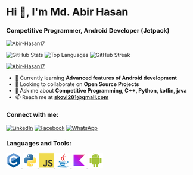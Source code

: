 <h1>Hi 👋, I'm Md. Abir Hasan</h1>
<h3>Competitive Programmer, Android Developer (Jetpack)</h3>

<p> 
  <img src="https://komarev.com/ghpvc/?username=Abir-Hasan17&label=Profile%20views&color=0e75b6&style=flat" alt="Abir-Hasan17" /> 
</p>

<p>
  <img src="https://github-readme-stats.vercel.app/api?username=Abir-Hasan17&show_icons=true&locale=en&hide=issues&hide_border=true" alt="GitHub Stats" />
  <img src="https://github-readme-stats.vercel.app/api/top-langs?username=Abir-Hasan17&layout=compact&langs_count=6&hide_border=true" alt="Top Languages" />
  <img src="https://github-readme-streak-stats.herokuapp.com/?user=Abir-Hasan17&hide_border=true" alt="GitHub Streak" />
</p>

<p> 
  <a href="https://github-profile-trophy.vercel.app/?username=Abir-Hasan17" target="_blank">
    <img src="https://github-profile-trophy.vercel.app/?username=Abir-Hasan17&row=1&column=6&margin-w=5" alt="Abir-Hasan17" />
  </a>
</p>

- 🌱 Currently learning **Advanced features of Android development**
- 👯 Looking to collaborate on **Open Source Projects**
- 💬 Ask me about **Competitive Programming, C++, Python, kotlin, java**
- 📫 Reach me at **skovi281@gmail.com**

<h3>Connect with me:</h3>
<p>
  <a href="https://www.linkedin.com/in/md-abir-hasan-2147312a1/" target="blank"><img src="https://raw.githubusercontent.com/rahuldkjain/github-profile-readme-generator/master/src/images/icons/Social/linked-in-alt.svg" alt="LinkedIn" height="30" width="40" /></a>
  <a href="https://www.facebook.com/profile.php?id=100047944209883" target="blank"><img src="https://raw.githubusercontent.com/rahuldkjain/github-profile-readme-generator/master/src/images/icons/Social/facebook.svg" alt="Facebook" height="30" width="40" /></a>
  <a href="https://wa.me/+8801741181847" target="blank"><img src="https://raw.githubusercontent.com/rahuldkjain/github-profile-readme-generator/master/src/images/icons/Social/whatsapp.svg" alt="WhatsApp" height="30" width="40" /></a>
</p>

<h3>Languages and Tools:</h3>
<p> 
  <a href="https://www.cprogramming.com/" target="_blank" rel="noreferrer"> 
    <img src="https://raw.githubusercontent.com/devicons/devicon/master/icons/c/c-original.svg" alt="C" width="40" height="40"/> 
  </a> 
  <a href="https://www.python.org" target="_blank" rel="noreferrer"> 
    <img src="https://raw.githubusercontent.com/devicons/devicon/master/icons/python/python-original.svg" alt="Python" width="40" height="40"/> 
  </a> 
  <a href="https://developer.mozilla.org/en-US/docs/Web/JavaScript" target="_blank" rel="noreferrer"> 
    <img src="https://raw.githubusercontent.com/devicons/devicon/master/icons/javascript/javascript-original.svg" alt="JavaScript" width="40" height="40"/> 
  </a> 
  <a href="https://www.java.com" target="_blank" rel="noreferrer"> 
    <img src="https://raw.githubusercontent.com/devicons/devicon/master/icons/java/java-original.svg" alt="Java" width="40" height="40"/> 
  </a>
  <a href="https://kotlinlang.org/" target="_blank" rel="noreferrer"> 
    <img src="https://raw.githubusercontent.com/devicons/devicon/master/icons/kotlin/kotlin-original.svg" alt="Kotlin" width="40" height="40"/> 
  </a>
  <a href="https://developer.android.com/" target="_blank" rel="noreferrer"> 
    <img src="https://raw.githubusercontent.com/devicons/devicon/master/icons/android/android-original.svg" alt="Android" width="40" height="40"/> 
  </a>
</p>

